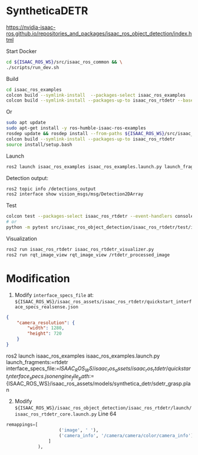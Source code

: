 # SyntheticaDETR

https://nvidia-isaac-ros.github.io/repositories_and_packages/isaac_ros_object_detection/index.html

Start Docker
```bash
cd ${ISAAC_ROS_WS}/src/isaac_ros_common && \
./scripts/run_dev.sh
```

Build
```bash
cd isaac_ros_examples
colcon build --symlink-install  --packages-select isaac_ros_examples
colcon build --symlink-install --packages-up-to isaac_ros_rtdetr --base-paths ${ISAAC_ROS_WS}/src/isaac_ros_object_detection/isaac_ros_rtdetr
```
Or

```bash
sudo apt update
sudo apt-get install -y ros-humble-isaac-ros-examples
rosdep update && rosdep install --from-paths ${ISAAC_ROS_WS}/src/isaac_ros_object_detection/isaac_ros_rtdetr --ignore-src -y
colcon build --symlink-install --packages-up-to isaac_ros_rtdetr
source install/setup.bash
```

Launch
```bash
ros2 launch isaac_ros_examples isaac_ros_examples.launch.py launch_fragments:=rtdetr interface_specs_file:=${ISAAC_ROS_WS}/isaac_ros_assets/isaac_ros_rtdetr/quickstart_interface_specs.json engine_file_path:=${ISAAC_ROS_WS}/isaac_ros_assets/models/synthetica_detr/sdetr_grasp.plan confidence_threshold:=0.1
```

Detection output:
```bash
ros2 topic info /detections_output
ros2 interface show vision_msgs/msg/Detection2DArray
```

Test
```bash
colcon test --packages-select isaac_ros_rtdetr --event-handlers console_direct+
# or
python -m pytest src/isaac_ros_object_detection/isaac_ros_rtdetr/test/isaac_ros_rtdetr_pol_test.py -v
```

Visualization
```bash
ros2 run isaac_ros_rtdetr isaac_ros_rtdetr_visualizer.py
ros2 run rqt_image_view rqt_image_view /rtdetr_processed_image
```

# Modification

1. Modify `interface_specs_file` at: `${ISAAC_ROS_WS}/isaac_ros_assets/isaac_ros_rtdetr/quickstart_interface_specs_realsense.json`

```json
{
    "camera_resolution": {
        "width": 1280,
        "height": 720
    }
}
```

ros2 launch isaac_ros_examples isaac_ros_examples.launch.py launch_fragments:=rtdetr interface_specs_file:=${ISAAC_ROS_WS}/isaac_ros_assets/isaac_ros_rtdetr/quickstart_interface_specs.json engine_file_path:=${ISAAC_ROS_WS}/isaac_ros_assets/models/synthetica_detr/sdetr_grasp.plan

2. Modify `${ISAAC_ROS_WS}/isaac_ros_object_detection/isaac_ros_rtdetr/launch/isaac_ros_rtdetr_core.launch.py` Line 64

```python
remappings=[
                    ('image', ' '),
                    ('camera_info', '/camera/camera/color/camera_info')
                ]
            ),